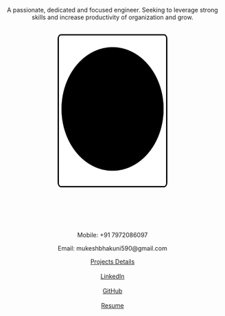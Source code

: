 <div style="height:500px;text-align:center;">
  <p> A passionate, dedicated and focused engineer. Seeking to leverage strong skills and increase productivity of organization and grow.
  <br><br>
  <center>
    <img src="images/plain_black.jpg?raw=true" style="width:250px; height:350px; border-radius:3%;border:3px solid #000;">
  </center>
  <br><br><br><br><br>
  <p>Mobile: +91 7972086097</p>
  <p>Email: mukeshbhakuni590@gmail.com</p>    
  <a href="http://bit.ly/2MIPXlp" target="_blank">Projects Details</a><br><br>
  <a href="https://www.linkedin.com/in/mukesh-bhakuni-3ba486135" target="_blank">LinkedIn<a>
  <br><br>
  <a href="https://github.com/mukeshbhakuni" target="_blank">GitHub</a><br><br>
  <a href="http://bit.ly/2LqJf2J" target="_blank">Resume</a><br><br>
  <p>
  </div>


